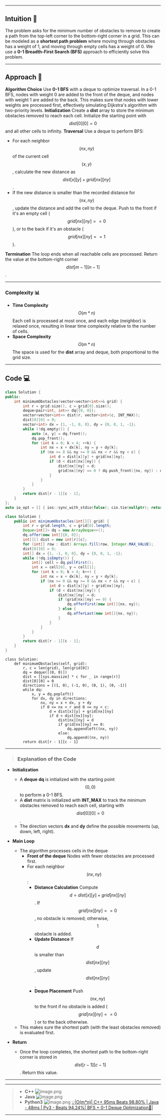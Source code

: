 #
---
## Intuition 🧩
The problem asks for the minimum number of obstacles to remove to create a path from the top-left corner to the bottom-right corner in a grid. This can be modeled as a **shortest path problem** where moving through obstacles has a weight of 1, and moving through empty cells has a weight of 0. We use a **0-1 Breadth-First Search (BFS)** approach to efficiently solve this problem.

---

## Approach 🎯
**Algorithm Choice** Use **0-1 BFS** with a deque to optimize traversal. In a 0-1 BFS, nodes with weight 0 are added to the front of the deque, and nodes with weight 1 are added to the back. This makes sure that nodes with lower weights are processed first, effectively simulating Dijkstra's algorithm with two-priority levels.
**Initialization** Create a **dist** array to store the minimum obstacles removed to reach each cell. Initialize the starting point with $$dist[0][0] = 0$$ and all other cells to infinity.
**Traversal** Use a deque to perform BFS:
   - For each neighbor $$(nx, ny)$$ of the current cell $$(x, y)$$, calculate the new distance as $$dist[x][y] + grid[nx][ny]$$.
   - If the new distance is smaller than the recorded distance for $$(nx, ny)$$, update the distance and add the cell to the deque. Push to the front if it's an empty cell ($$grid[nx][ny] == 0$$), or to the back if it's an obstacle ($$grid[nx][ny] == 1$$).
   
**Termination** The loop ends when all reachable cells are processed. Return the value at the bottom-right corner $$dist[m - 1][n - 1]$$.

---

### Complexity 📊
- **Time Complexity** $$O(m * n)$$ Each cell is processed at most once, and each edge (neighbor) is relaxed once, resulting in linear time complexity relative to the number of cells.
- **Space Complexity** $$O(m * n)$$  The space is used for the **dist** array and deque, both proportional to the grid size.
---

## Code 💻

```cpp []
class Solution {
public:
    int minimumObstacles(vector<vector<int>>& grid) {
        int r = grid.size(), c = grid[0].size();
        deque<pair<int, int>> dq{{0, 0}};
        vector<vector<int>> dist(r, vector<int>(c, INT_MAX));
        dist[0][0] = 0;
        vector<int> dx = {1, -1, 0, 0}, dy = {0, 0, 1, -1};
        while (!dq.empty()) {
            auto [x, y] = dq.front();
            dq.pop_front();
            for (int k = 0; k < 4; ++k) {
                int nx = x + dx[k], ny = y + dy[k];
                if (nx >= 0 && ny >= 0 && nx < r && ny < c) {
                    int d = dist[x][y] + grid[nx][ny];
                    if (d < dist[nx][ny]) {
                        dist[nx][ny] = d;
                        grid[nx][ny] == 0 ? dq.push_front({nx, ny}) : dq.push_back({nx, ny});
                    }
                }
            }
        }
        return dist[r - 1][c - 1];
    }
};
auto io_opt = [] { ios::sync_with_stdio(false); cin.tie(nullptr); return 0; }();
```
```Java []
class Solution {
    public int minimumObstacles(int[][] grid) {
        int r = grid.length, c = grid[0].length;
        Deque<int[]> dq = new ArrayDeque<>();
        dq.offer(new int[]{0, 0});
        int[][] dist = new int[r][c];
        for (int[] row : dist) Arrays.fill(row, Integer.MAX_VALUE);
        dist[0][0] = 0;
        int[] dx = {1, -1, 0, 0}, dy = {0, 0, 1, -1};
        while (!dq.isEmpty()) {
            int[] cell = dq.pollFirst();
            int x = cell[0], y = cell[1];
            for (int k = 0; k < 4; k++) {
                int nx = x + dx[k], ny = y + dy[k];
                if (nx >= 0 && ny >= 0 && nx < r && ny < c) {
                    int d = dist[x][y] + grid[nx][ny];
                    if (d < dist[nx][ny]) {
                        dist[nx][ny] = d;
                        if (grid[nx][ny] == 0) {
                            dq.offerFirst(new int[]{nx, ny});
                        } else {
                            dq.offerLast(new int[]{nx, ny});
                        }
                    }
                }
            }
        }
        return dist[r - 1][c - 1];
    }
}
```
```python3  []
class Solution:
    def minimumObstacles(self, grid):
        r, c = len(grid), len(grid[0])
        dq = deque([(0, 0)])
        dist = [[sys.maxsize] * c for _ in range(r)]
        dist[0][0] = 0
        directions = [(1, 0), (-1, 0), (0, 1), (0, -1)]
        while dq:
            x, y = dq.popleft()
            for dx, dy in directions:
                nx, ny = x + dx, y + dy
                if 0 <= nx < r and 0 <= ny < c:
                    d = dist[x][y] + grid[nx][ny]
                    if d < dist[nx][ny]:
                        dist[nx][ny] = d
                        if grid[nx][ny] == 0:
                            dq.appendleft((nx, ny))
                        else:
                            dq.append((nx, ny))
        return dist[r - 1][c - 1]
```
---
> ### Explanation of the Code
- **Initialization**
  - A **deque** **dq** is initialized with the starting point $$(0, 0)$$ to perform a 0-1 BFS.
  - A **dist** matrix is initialized with **INT_MAX** to track the minimum obstacles removed to reach each cell, starting with $$dist[0][0] = 0$$.
  - The direction vectors **dx** and **dy** define the possible movements (up, down, left, right).

- **Main Loop**
  - The algorithm processes cells in the deque
    - **Front of the deque** Nodes with fewer obstacles are processed first.
    - For each neighbor $$(nx, ny)$$:
      - **Distance Calculation** Compute $$d = dist[x][y] + grid[nx][ny]$$. If $$grid[nx][ny] == 0$$, no obstacle is removed; otherwise, $$1$$ obstacle is added.
      - **Update Distance** If $$d$$ is smaller than $$dist[nx][ny]$$, update $$dist[nx][ny]$$.
      - **Deque Placement** Push $$(nx, ny)$$ to the front if no obstacle is added ($$grid[nx][ny] == 0$$) or to the back otherwise.
  - This makes sure the shortest path (with the least obstacles removed) is evaluated first.

- **Return**
  - Once the loop completes, the shortest path to the bottom-right corner is stored in $$dist[r-1][c-1]$$. Return this value.


---

---
> - **C++**
> ![image.png](https://assets.leetcode.com/users/images/d32bee2e-195b-4ce1-ab29-bbad290fa7d1_1732754762.7838476.png)
> - **Java**
> ![image.png](https://assets.leetcode.com/users/images/82943603-d7d1-4cc3-bfa9-f2bf378f48de_1732756289.3753788.png)
> - **Python3**
> ![image.png](https://assets.leetcode.com/users/images/fe6d0b81-9800-41e5-b72e-5dfba50489d5_1732756904.6106417.png)
[💡|O(m*n)| C++ 95ms Beats 98.80% | Java - 48ms | Py3 - Beats 94.24%| BFS + 0-1 Deque Optimization🧠|](https://leetcode.com/problems/minimum-obstacle-removal-to-reach-corner/solutions/6090237/o-m-n-c-95ms-beats-98-80-java-48ms-py3-beats-94-24-bfs-0-1-deque-optimization)

---
